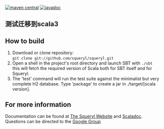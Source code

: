 [![maven central](https://maven-badges.herokuapp.com/maven-central/org.squeryl/squeryl_2.12/badge.svg)](https://maven-badges.herokuapp.com/maven-central/org.squeryl/squeryl_2.12)
[![javadoc](https://javadoc-badge.appspot.com/org.squeryl/squeryl_2.12.svg?label=scaladoc)](https://javadoc-badge.appspot.com/org.squeryl/squeryl_2.12/org/squeryl/index.html?javadocio=true)
## 测试迁移到scala3
## How to build
1. Download or clone repository:  
     `git clone git://github.com/squeryl/squeryl.git`
2. Open a shell in the project's root directory and launch SBT with `./sbt`
   this will fetch the required version of Scala both for
   SBT itself and for Squeryl.
3. The 'test' command will run the test suite against the
   minimalist but very complete H2 database.
   Type 'package' to create a jar in ./target/[scala version].

## For more information
Documentation can be found at [The Squeryl Website][1] and [Scaladoc][3]. Questions can be directed to the [Google Group][2]

[1]: https://www.squeryl.org
[2]: https://groups.google.com/forum/#!forum/squeryl
[3]: https://javadoc-badge.appspot.com/org.squeryl/squeryl_2.12/org/squeryl/index.html?javadocio=true

